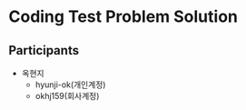 # Coding Test Problem Solution

## Participants
- 옥현지
    - hyunji-ok(개인계정)
    - okhj159(회사계정)
    